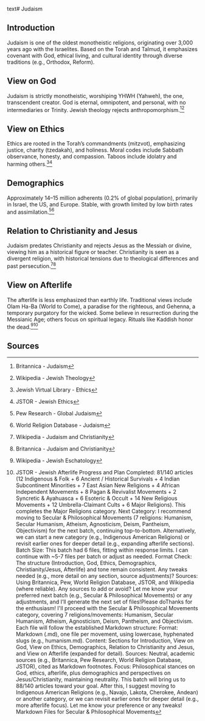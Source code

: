 text# Judaism
## Introduction
Judaism is one of the oldest monotheistic religions, originating over 3,000 years ago with the Israelites. Based on the Torah and Talmud, it emphasizes covenant with God, ethical living, and cultural identity through diverse traditions (e.g., Orthodox, Reform).
## View on God
Judaism is strictly monotheistic, worshiping YHWH (Yahweh), the one, transcendent creator. God is eternal, omnipotent, and personal, with no intermediaries or Trinity. Jewish theology rejects anthropomorphism.[^51][^52]
## View on Ethics
Ethics are rooted in the Torah’s commandments (mitzvot), emphasizing justice, charity (tzedakah), and holiness. Moral codes include Sabbath observance, honesty, and compassion. Taboos include idolatry and harming others.[^53][^54]
## Demographics
Approximately 14–15 million adherents (0.2% of global population), primarily in Israel, the US, and Europe. Stable, with growth limited by low birth rates and assimilation.[^55][^56]
## Relation to Christianity and Jesus
Judaism predates Christianity and rejects Jesus as the Messiah or divine, viewing him as a historical figure or teacher. Christianity is seen as a divergent religion, with historical tensions due to theological differences and past persecution.[^57][^58]
## View on Afterlife
The afterlife is less emphasized than earthly life. Traditional views include Olam Ha-Ba (World to Come), a paradise for the righteous, and Gehenna, a temporary purgatory for the wicked. Some believe in resurrection during the Messianic Age; others focus on spiritual legacy. Rituals like Kaddish honor the dead.[^59][^60]
## Sources
[^51]: Britannica - Judaism[](https://www.britannica.com/topic/Judaism)
[^52]: Wikipedia - Jewish Theology[](https://en.wikipedia.org/wiki/Jewish_theology)
[^53]: Jewish Virtual Library - Ethics[](https://www.jewishvirtuallibrary.org/jewish-ethics)
[^54]: JSTOR - Jewish Ethics[](https://www.jstor.org/stable/3260585)
[^55]: Pew Research - Global Judaism[](https://www.pewresearch.org/religion/2015/04/02/jews/)
[^56]: World Religion Database - Judaism[](https://www.worldreligiondatabase.org)
[^57]: Wikipedia - Judaism and Christianity[](https://en.wikipedia.org/wiki/Judaism_and_Christianity)
[^58]: Britannica - Judaism and Christianity[](https://www.britannica.com/topic/Judaism/Christianity)
[^59]: Wikipedia - Jewish Eschatology[](https://en.wikipedia.org/wiki/Jewish_eschatology)
[^60]: JSTOR - Jewish Afterlife[](https://www.jstor.org/stable/3260586)
Progress and Plan
Completed: 81/140 articles (12 Indigenous & Folk + 6 Ancient / Historical Survivals + 4 Indian Subcontinent Minorities + 7 East Asian New Religions + 4 African Independent Movements + 8 Pagan & Revivalist Movements + 2 Syncretic & Ayahuasca + 6 Esoteric & Occult + 14 New Religious Movements + 12 Umbrella-Claimant Cults + 6 Major Religions). This completes the Major Religions category.
Next Category: I recommend moving to Secular & Philosophical Movements (7 religions: Humanism, Secular Humanism, Atheism, Agnosticism, Deism, Pantheism, Objectivism) for the next batch, continuing top-to-bottom. Alternatively, we can start a new category (e.g., Indigenous American Religions) or revisit earlier ones for deeper detail (e.g., expanding afterlife sections).
Batch Size: This batch had 6 files, fitting within response limits. I can continue with ~5-7 files per batch or adjust as needed.
Format Check: The structure (Introduction, God, Ethics, Demographics, Christianity/Jesus, Afterlife) and tone remain consistent. Any tweaks needed (e.g., more detail on any section, source adjustments)?
Sources: Using Britannica, Pew, World Religion Database, JSTOR, and Wikipedia (where reliable). Any sources to add or avoid?
Let me know your preferred next batch (e.g., Secular & Philosophical Movements) or any adjustments, and I’ll generate the next set of files!Please doThanks for the enthusiasm! I'll proceed with the Secular & Philosophical Movements category, covering 7 religions/movements: Humanism, Secular Humanism, Atheism, Agnosticism, Deism, Pantheism, and Objectivism. Each file will follow the established Markdown structure:
Format: Markdown (.md), one file per movement, using lowercase, hyphenated slugs (e.g., humanism.md).
Content: Sections for Introduction, View on God, View on Ethics, Demographics, Relation to Christianity and Jesus, and View on Afterlife (expanded for detail).
Sources: Neutral, academic sources (e.g., Britannica, Pew Research, World Religion Database, JSTOR), cited as Markdown footnotes.
Focus: Philosophical stances on God, ethics, afterlife, plus demographics and perspectives on Jesus/Christianity, maintaining neutrality.
This batch will bring us to 88/140 articles toward your goal. After this, I suggest moving to Indigenous American Religions (e.g., Navajo, Lakota, Cherokee, Andean) or another category, or we can revisit earlier ones for deeper detail (e.g., more afterlife focus). Let me know your preference or any tweaks!
Markdown Files for Secular & Philosophical Movements
